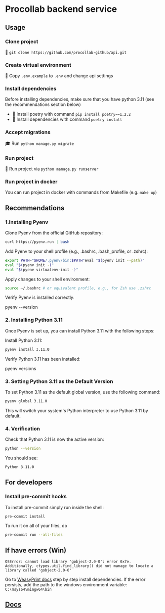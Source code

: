 # Procollab backend service

## Usage

### Clone project

📌 `git clone https://github.com/procollab-github/api.git`

### Create virtual environment

🔑 Copy `.env.example` to `.env` and change api settings

### Install dependencies
Before installing dependencies, make sure that you have python 3.11 (see the recommendations section below)  
  
* 🐍 Install poetry with command `pip install poetry==1.2.2`
* 📎 Install dependencies with command `poetry install`

### Accept migrations

🎓 Run  `python manage.py migrate`

### Run project

🚀 Run project via `python manage.py runserver`

### Run project in docker 

You can run project in docker with commands from Makefile (e.g. `make up`)

## Recommendations  
  
### 1.Installing Pyenv  
  
Clone Pyenv from the official GitHub repository:  
  
```zsh  
curl https://pyenv.run | bash  
```  
  
Add Pyenv to your shell profile (e.g., .bashrc, .bash_profile, or .zshrc):  
  
```zsh  
export PATH="$HOME/.pyenv/bin:$PATH"eval "$(pyenv init --path)"  
eval "$(pyenv init -)"  
eval "$(pyenv virtualenv-init -)"  
```  
  
Apply changes to your shell environment:  
  
```zsh  
source ~/.bashrc # or equivalent profile, e.g., for Zsh use .zshrc
```  
  
Verify Pyenv is installed correctly:  
  
pyenv --version  
  
### 2. Installing Python 3.11  
  
Once Pyenv is set up, you can install Python 3.11 with the following steps:  
  
Install Python 3.11:  
  
```zsh  
pyenv install 3.11.0
```  
  
Verify Python 3.11 has been installed:  
  
pyenv versions  
  
### 3. Setting Python 3.11 as the Default Version  
  
To set Python 3.11 as the default global version, use the following command:  
  
```zsh  
pyenv global 3.11.0
```  
  
This will switch your system's Python interpreter to use Python 3.11 by default.  
  
### 4. Verification  
  
Check that Python 3.11 is now the active version:  
  
```zsh  
python --version
```  
  
You should see:  
  
```zsh  
Python 3.11.0
```

## For developers

### Install pre-commit hooks

To install pre-commit simply run inside the shell:

```bash
pre-commit install
```

To run it on all of your files, do

```bash
pre-commit run --all-files
```

## If have errors (Win)
```
OSError: cannot load library 'gobject-2.0-0': error 0x7e.  Additionally, ctypes.util.find_library() did not manage to locate a library called 'gobject-2.0-0'
```
Go to [WeasyPrint docs](https://doc.courtbouillon.org/weasyprint/stable/first_steps.html#windows) step by step install dependencies. If the error persists, add the path to the windows environment variable: `C:\msys64\mingw64\bin`


## [Docs](/docs/readme.md)

